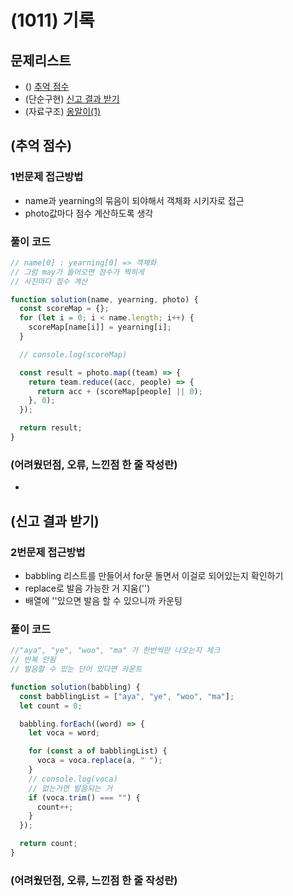 # (1011) 기록

## 문제리스트

- () [추억 점수](https://school.programmers.co.kr/learn/courses/30/lessons/176963)
- (단순구현) [신고 결과 받기](https://school.programmers.co.kr/learn/courses/30/lessons/92334)
- (자료구조) [옹알이(1)](https://school.programmers.co.kr/learn/courses/30/lessons/120956)

## (추억 점수)

### 1번문제 접근방법

- name과 yearning의 묶음이 되야해서 객체화 시키자로 접근
- photo값마다 점수 계산하도록 생각

### 풀이 코드

```javascript
// name[0] : yearning[0] => 객체화
// 그럼 may가 들어오면 점수가 찍히게
// 사진마다 점수 계산

function solution(name, yearning, photo) {
  const scoreMap = {};
  for (let i = 0; i < name.length; i++) {
    scoreMap[name[i]] = yearning[i];
  }

  // console.log(scoreMap)

  const result = photo.map((team) => {
    return team.reduce((acc, people) => {
      return acc + (scoreMap[people] || 0);
    }, 0);
  });

  return result;
}
```

### (어려웠던점, 오류, 느낀점 한 줄 작성란)

-

## (신고 결과 받기)

### 2번문제 접근방법

- babbling 리스트를 만들어서 for문 돌면서 이걸로 되어있는지 확인하기
- replace로 발음 가능한 거 지움('')
- 배열에 ''있으면 발음 할 수 있으니까 카운팅

### 풀이 코드

```javascript
//"aya", "ye", "woo", "ma" 가 한번씩만 나오는지 체크
// 반복 안됨
// 발음할 수 있는 단어 있다면 카운트

function solution(babbling) {
  const babblingList = ["aya", "ye", "woo", "ma"];
  let count = 0;

  babbling.forEach((word) => {
    let voca = word;

    for (const a of babblingList) {
      voca = voca.replace(a, " ");
    }
    // console.log(voca)
    // 없는거면 발음되는 거
    if (voca.trim() === "") {
      count++;
    }
  });

  return count;
}
```

### (어려웠던점, 오류, 느낀점 한 줄 작성란)
